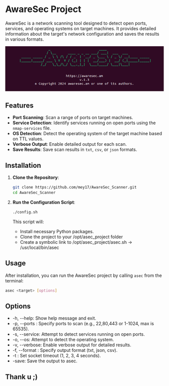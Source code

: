 # AwareSec Project

AwareSec is a network scanning tool designed to detect open ports, services, and operating systems on target machines. It provides detailed information about the target's network configuration and saves the results in various formats.

![image](https://github.com/mey17/AwareSec_Scanner/blob/main/img.png)

## Features

- **Port Scanning**: Scan a range of ports on target machines.
- **Service Detection**: Identify services running on open ports using the `nmap-services` file.
- **OS Detection**: Detect the operating system of the target machine based on TTL values.
- **Verbose Output**: Enable detailed output for each scan.
- **Save Results**: Save scan results in `txt`, `csv`, or `json` formats.

## Installation

1. **Clone the Repository**:
    ```bash
    git clone https://github.com/mey17/AwareSec_Scanner.git
    cd AwareSec_Scanner
    ```

2. **Run the Configuration Script**:
    ```bash
    ./config.sh
    ```

    This script will:
    - Install necessary Python packages.
    - Clone the project to your /opt/asec_project folder
    - Create a symbolic link to /opt/asec_project/asec.sh -> /usr/local/bin/asec
## Usage

After installation, you can run the AwareSec project by calling `asec` from the terminal:

```bash
asec <target> [options]
```

## Options
- -h, --help: Show help message and exit.
- -p, --ports <ports>: Specify ports to scan (e.g., 22,80,443 or 1-1024, max is 65535).
- -s, --service: Attempt to detect services running on open ports.
- -o, --os: Attempt to detect the operating system.
- -v, --verbose: Enable verbose output for detailed results.
- -f, --format <type>: Specify output format (txt, json, csv).
- -t <timeout>: Set socket timeout (1, 2, 3, 4 seconds).
- -save: Save the output to asec.



## Thank u ;)
